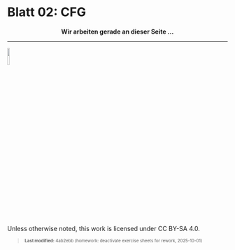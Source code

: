 # Blatt 02: CFG

<div align="center">

**Wir arbeiten gerade an dieser Seite …**

</div>

------------------------------------------------------------------------

<img src="https://licensebuttons.net/l/by-sa/4.0/88x31.png" width="10%">

Unless otherwise noted, this work is licensed under CC BY-SA 4.0.

<blockquote><p><sup><sub><strong>Last modified:</strong> 4ab2ebb (homework: deactivate exercise sheets for rework, 2025-10-01)<br></sub></sup></p></blockquote>
